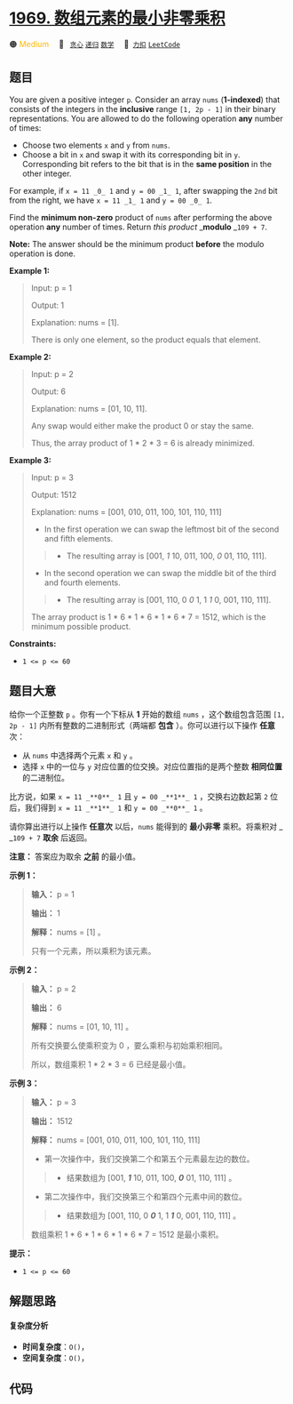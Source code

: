 # [1969. 数组元素的最小非零乘积](https://2xiao.github.io/leetcode-js/problem/1969.html)

🟠 <font color=#ffb800>Medium</font>&emsp; 🔖&ensp; [`贪心`](/tag/greedy.md) [`递归`](/tag/recursion.md) [`数学`](/tag/math.md)&emsp; 🔗&ensp;[`力扣`](https://leetcode.cn/problems/minimum-non-zero-product-of-the-array-elements) [`LeetCode`](https://leetcode.com/problems/minimum-non-zero-product-of-the-array-elements)

## 题目

You are given a positive integer `p`. Consider an array `nums` (**1-indexed**)
that consists of the integers in the **inclusive** range `[1, 2p - 1]` in
their binary representations. You are allowed to do the following operation
**any** number of times:

  * Choose two elements `x` and `y` from `nums`.
  * Choose a bit in `x` and swap it with its corresponding bit in `y`. Corresponding bit refers to the bit that is in the **same position** in the other integer.

For example, if `x = 11 _0_ 1` and `y = 00 _1_ 1`, after swapping the `2nd`
bit from the right, we have `x = 11 _1_ 1` and `y = 00 _0_ 1`.

Find the **minimum non-zero** product of `nums` after performing the above
operation **any** number of times. Return _this product_ _**modulo** _`109 +
7`.

**Note:** The answer should be the minimum product **before** the modulo
operation is done.



**Example 1:**

> Input: p = 1
> 
> Output: 1
> 
> Explanation: nums = [1].
> 
> There is only one element, so the product equals that element.

**Example 2:**

> Input: p = 2
> 
> Output: 6
> 
> Explanation: nums = [01, 10, 11].
> 
> Any swap would either make the product 0 or stay the same.
> 
> Thus, the array product of 1 * 2 * 3 = 6 is already minimized.

**Example 3:**

> Input: p = 3
> 
> Output: 1512
> 
> Explanation: nums = [001, 010, 011, 100, 101, 110, 111]
> - In the first operation we can swap the leftmost bit of the second and fifth elements.
> 
> > - The resulting array is [001, _1_ 10, 011, 100, _0_ 01, 110, 111].
> - In the second operation we can swap the middle bit of the third and fourth elements.
> 
> > - The resulting array is [001, 110, 0 _0_ 1, 1 _1_ 0, 001, 110, 111].
> 
> The array product is 1 * 6 * 1 * 6 * 1 * 6 * 7 = 1512, which is the minimum possible product.

**Constraints:**

  * `1 <= p <= 60`


## 题目大意

给你一个正整数 `p` 。你有一个下标从 **1**  开始的数组 `nums` ，这个数组包含范围 `[1, 2p - 1]`
内所有整数的二进制形式（两端都 **包含** ）。你可以进行以下操作 **任意**  次：

  * 从 `nums` 中选择两个元素 `x` 和 `y`  。
  * 选择 `x` 中的一位与 `y` 对应位置的位交换。对应位置指的是两个整数 **相同位置**  的二进制位。

比方说，如果 `x = 11 _**0**_ 1` 且 `y = 00 _**1**_ 1` ，交换右边数起第 `2` 位后，我们得到 `x = 11
_**1**_ 1` 和 `y = 00 _**0**_ 1` 。

请你算出进行以上操作 **任意次**  以后，`nums` 能得到的 **最小非零**  乘积。将乘积对 _ _`109 + 7` **取余** 后返回。

**注意：** 答案应为取余 **之前**  的最小值。



**示例 1：**

> 
> 
> 
> 
> 
> **输入：** p = 1
> 
> **输出：** 1
> 
> **解释：** nums = [1] 。
> 
> 只有一个元素，所以乘积为该元素。
> 
> 

**示例 2：**

> 
> 
> 
> 
> 
> **输入：** p = 2
> 
> **输出：** 6
> 
> **解释：** nums = [01, 10, 11] 。
> 
> 所有交换要么使乘积变为 0 ，要么乘积与初始乘积相同。
> 
> 所以，数组乘积 1 * 2 * 3 = 6 已经是最小值。
> 
> 

**示例 3：**

> 
> 
> 
> 
> 
> **输入：** p = 3
> 
> **输出：** 1512
> 
> **解释：** nums = [001, 010, 011, 100, 101, 110, 111]
> - 第一次操作中，我们交换第二个和第五个元素最左边的数位。
> 
> > - 结果数组为 [001, _**1**_ 10, 011, 100, _**0**_ 01, 110, 111] 。
> - 第二次操作中，我们交换第三个和第四个元素中间的数位。
> 
> > - 结果数组为 [001, 110, 0 _**0**_ 1, 1 _**1**_ 0, 001, 110, 111] 。
> 
> 数组乘积 1 * 6 * 1 * 6 * 1 * 6 * 7 = 1512 是最小乘积。
> 
> 



**提示：**

  * `1 <= p <= 60`


## 解题思路

#### 复杂度分析

- **时间复杂度**：`O()`，
- **空间复杂度**：`O()`，

## 代码

```javascript

```
